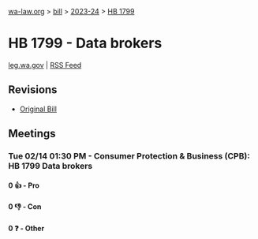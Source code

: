 [wa-law.org](/) > [bill](/bill/) > [2023-24](/bill/2023-24/) > [HB 1799](/bill/2023-24/hb/1799/)

# HB 1799 - Data brokers
[leg.wa.gov](https://app.leg.wa.gov/billsummary?BillNumber=1799&Year=2023&Initiative=false) | [RSS Feed](./rss.xml)

## Revisions
* [Original Bill](1/)

## Meetings
### Tue 02/14 01:30 PM - Consumer Protection & Business (CPB): HB 1799 Data brokers
#### 0 👍 - Pro

#### 0 👎 - Con

#### 0 ❓ - Other

